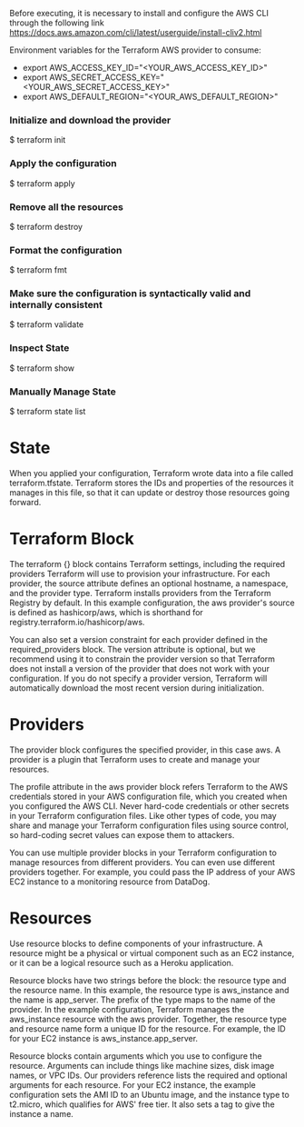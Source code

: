 Before executing, it is necessary to install and configure the AWS CLI through the following link
https://docs.aws.amazon.com/cli/latest/userguide/install-cliv2.html

Environment variables for the Terraform AWS provider to consume:
* export AWS_ACCESS_KEY_ID="<YOUR_AWS_ACCESS_KEY_ID>"
* export AWS_SECRET_ACCESS_KEY="<YOUR_AWS_SECRET_ACCESS_KEY>"
* export AWS_DEFAULT_REGION="<YOUR_AWS_DEFAULT_REGION>"

### Initialize and download the provider
$ terraform init

### Apply the configuration
$ terraform apply

### Remove all the resources
$ terraform destroy

### Format the configuration
$ terraform fmt

### Make sure the configuration is syntactically valid and internally consistent
$ terraform validate

### Inspect State
$ terraform show

### Manually Manage State
$ terraform state list

# State
When you applied your configuration, Terraform wrote data into a file called terraform.tfstate. Terraform stores the IDs and properties of the resources it manages in this file, so that it can update or destroy those resources going forward.

# Terraform Block
The terraform {} block contains Terraform settings, including the required providers Terraform will use to provision your infrastructure. For each provider, the source attribute defines an optional hostname, a namespace, and the provider type. Terraform installs providers from the Terraform Registry by default. In this example configuration, the aws provider's source is defined as hashicorp/aws, which is shorthand for registry.terraform.io/hashicorp/aws.

You can also set a version constraint for each provider defined in the required_providers block. The version attribute is optional, but we recommend using it to constrain the provider version so that Terraform does not install a version of the provider that does not work with your configuration. If you do not specify a provider version, Terraform will automatically download the most recent version during initialization.

# Providers
The provider block configures the specified provider, in this case aws. A provider is a plugin that Terraform uses to create and manage your resources.

The profile attribute in the aws provider block refers Terraform to the AWS credentials stored in your AWS configuration file, which you created when you configured the AWS CLI. Never hard-code credentials or other secrets in your Terraform configuration files. Like other types of code, you may share and manage your Terraform configuration files using source control, so hard-coding secret values can expose them to attackers.

You can use multiple provider blocks in your Terraform configuration to manage resources from different providers. You can even use different providers together. For example, you could pass the IP address of your AWS EC2 instance to a monitoring resource from DataDog.

# Resources
Use resource blocks to define components of your infrastructure. A resource might be a physical or virtual component such as an EC2 instance, or it can be a logical resource such as a Heroku application.

Resource blocks have two strings before the block: the resource type and the resource name. In this example, the resource type is aws_instance and the name is app_server. The prefix of the type maps to the name of the provider. In the example configuration, Terraform manages the aws_instance resource with the aws provider. Together, the resource type and resource name form a unique ID for the resource. For example, the ID for your EC2 instance is aws_instance.app_server.

Resource blocks contain arguments which you use to configure the resource. Arguments can include things like machine sizes, disk image names, or VPC IDs. Our providers reference lists the required and optional arguments for each resource. For your EC2 instance, the example configuration sets the AMI ID to an Ubuntu image, and the instance type to t2.micro, which qualifies for AWS' free tier. It also sets a tag to give the instance a name.
